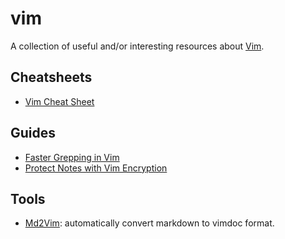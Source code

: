 # vim

A collection of useful and/or interesting resources about
[Vim](http://www.vim.org).

## Cheatsheets

- [Vim Cheat Sheet](http://vim.rtorr.com/)

## Guides

- [Faster Grepping in Vim](https://robots.thoughtbot.com/faster-grepping-in-vim)
- [Protect Notes with Vim
  Encryption](http://usevim.com/2013/11/01/vim-encryption/)

## Tools

- [Md2Vim](https://github.com/FooSoft/md2vim): automatically convert markdown to
  vimdoc format.
